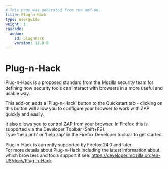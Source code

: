 ```yaml
---
# This page was generated from the add-on.
title: Plug-n-Hack
type: userguide
weight: 1
cascade:
  addon:
    id: plugnhack
    version: 12.0.0
---
```


# Plug-n-Hack

Plug-n-Hack is a proposed standard from the Mozilla security team for defining how security tools can interact
with browsers in a more useful and usable way.

This add-on adds a 'Plug-n-Hack' button to the Quickstart tab - clicking on this button will allow you to configure
your browser to work with ZAP quickly and easily.

It also allows you to control ZAP from your browser. In Firefox this is supported via the Developer Toolbar (Shift+F2).  
Type 'help pnh' or 'help zap' in the Firefox Developer toolbar to get started.

Plug-n-Hack is currently supported by Firefox 24.0 and later.   
For more details about Plug-n-Hack including the latest information about which browsers and tools
support it see: https://developer.mozilla.org/en-US/docs/Plug-n-Hack
